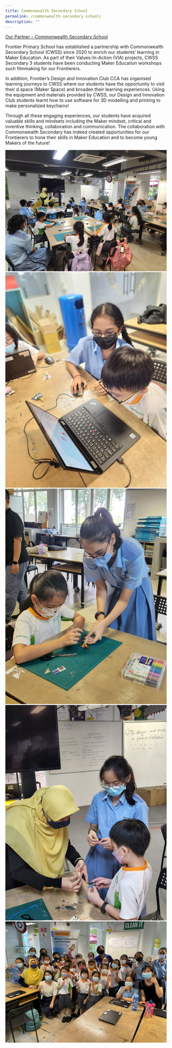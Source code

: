 ```yaml
---
title: Commonwealth Secondary School
permalink: /commonwealth-secondary-school/
description: ""
---
```

<u>Our Partner – Commonwealth Secondary School</u>

Frontier Primary School has established a partnership with Commonwealth Secondary School (CWSS) since 2020 to enrich our students’ learning in Maker Education. As part of their Values-In-Action (VIA) projects, CWSS Secondary 3 students have been conducting Maker Education workshops such filmmaking for our Frontierers.

In addition, Frontier’s Design and Innovation Club CCA has organised learning journeys to CWSS where our students have the opportunity to visit their d.space (Maker Space) and broaden their learning experiences. Using the equipment and materials provided by CWSS, our Design and Innovation Club students learnt how to use software for 3D modelling and printing to make personalized keychains!

Through all these engaging experiences, our students have acquired valuable skills and mindsets including the Maker mindset, critical and inventive thinking, collaboration and communication. The collaboration with Commonwealth Secondary has indeed created opportunities for our Frontierers to hone their skills in Maker Education and to become young Makers of the future!

![](/images/CSS/csschool1.jpeg)
![](/images/CSS/csschool2.jpeg)
![](/images/CSS/csschool3.jpeg)
![](/images/CSS/csschool4.jpeg)
![](/images/CSS/csschool5.jpeg)